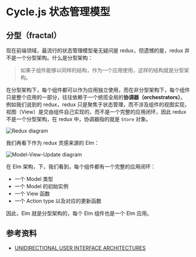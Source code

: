 # Cycle.js 状态管理模型

## 分型（fractal）

现在前端领域，最流行的状态管理模型毫无疑问是 redux，但遗憾的是，redux 并不是一个分型架构。什么是分型架构：

> 如果子组件能够以同样的结构，作为一个应用使用，这样的结构就是分型架构。

在分型架构下，每个组件都可以作为应用独立使用，而在非分型架构下，每个组件只是整个应用的一部分，往往依赖于一个统揽全局的**协调器（orchestrators）**。例如我们说到的 redux，redux 只是聚焦于状态管理，而不涉及组件的视图实现，视图（View）是交由组件自己实现的，而不是一个完整的应用闭环，因此 redux 不是一个分型架构，在 redux 中，协调器指的就是 `Store` 对象。

![Redux diagram](https://staltz.com/img/redux-unidir-ui-arch.jpg)

我们再看下作为 redux 灵感来源的 Elm：

![Model-View-Update diagram](https://staltz.com/img/mvu-unidir-ui-arch.jpg)

在 Elm 架构，下，我们看到，每个组件都有一个完整的应用闭环：

- 一个 Model 类型
- 一个 Model 的初始实例
- 一个 View 函数
- 一个 Action type 以及对应的更新函数

因此，Elm 就是分型架构的，每个 Elm 组件也是一个 Elm 应用。

## 参考资料

- [UNIDIRECTIONAL USER INTERFACE ARCHITECTURES](https://staltz.com/unidirectional-user-interface-architectures.html)